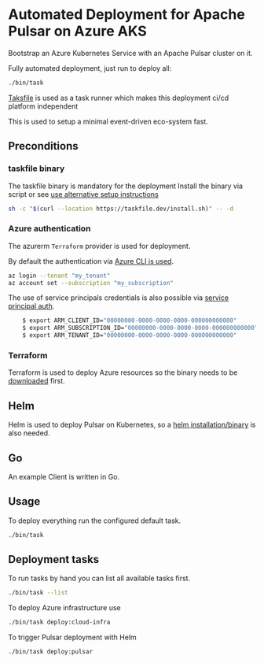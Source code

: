 # Automated Deployment for Apache Pulsar on Azure AKS

Bootstrap an Azure Kubernetes Service with an Apache Pulsar cluster on it.

Fully automated deployment, just run to deploy all:

```bash
./bin/task
```

[Taksfile](https://taskfile.dev) is used as a task runner which makes this deployment ci/cd platform independent

This is used to setup a minimal event-driven eco-system fast.

## Preconditions

### taskfile binary

The taskfile binary is mandatory for the deployment
Install the binary via script or see [use alternative setup instructions]

```bash
sh -c "$(curl --location https://taskfile.dev/install.sh)" -- -d
```

[use alternative setup instructions]: https://taskfile.dev/#/installation

### Azure authentication

The azurerm `Terraform` provider is used for deployment.

By default the authentication via [Azure CLI is used].

```bash
az login --tenant "my_tenant"
az account set --subscription "my_subscription"
```

The use of service principals credentials is also possible via [service principal auth].

```bash
    $ export ARM_CLIENT_ID="00000000-0000-0000-0000-000000000000"
    $ export ARM_SUBSCRIPTION_ID="00000000-0000-0000-0000-000000000000"
    $ export ARM_TENANT_ID="00000000-0000-0000-0000-000000000000"
```

[Azure CLI is used]: https://registry.terraform.io/providers/hashicorp/azurerm/latest/docs/guides/azure_cli
[service principal auth]: https://registry.terraform.io/providers/hashicorp/azurerm/latest/docs/guides/service_principal_client_certificate#configuring-the-service-principal-in-terraform

### Terraform

Terraform is used to deploy Azure resources so the binary needs to be [downloaded](https://www.terraform.io/downloads.html) first.

## Helm

Helm is used to deploy Pulsar on Kubernetes, so a [helm installation/binary](https://helm.sh/docs/intro/install/) is also needed.

## Go

An example Client is written in Go.

## Usage

To deploy everything run the configured default task.

```bash
./bin/task
```

## Deployment tasks

To run tasks by hand you can list all available tasks first.

```bash
./bin/task --list
```

To deploy Azure infrastructure use

```bash
./bin/task deploy:cloud-infra
```

To trigger Pulsar deployment with Helm

```bash
./bin/task deploy:pulsar
```
